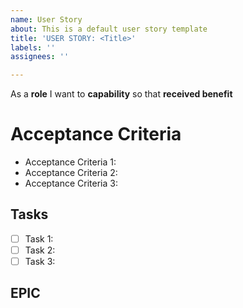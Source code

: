 ```yaml
---
name: User Story
about: This is a default user story template
title: 'USER STORY: <Title>'
labels: ''
assignees: ''

---
```


As a **role** I want to **capability** so that **received benefit**

# Acceptance Criteria
* Acceptance Criteria 1:
* Acceptance Criteria 2:
* Acceptance Criteria 3:

## Tasks
- [ ] Task 1:
- [ ] Task 2:
- [ ] Task 3:

## EPIC
